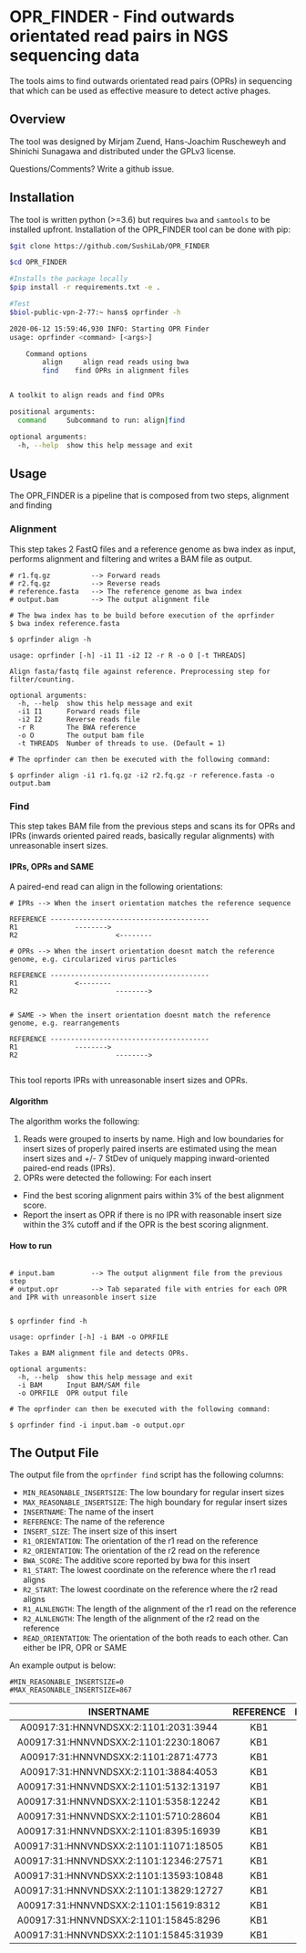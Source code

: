 # OPR_FINDER - Find outwards orientated read pairs in NGS sequencing data


The tools aims to find outwards orientated read pairs (OPRs) in sequencing that which can be used as effective measure to detect active phages.


## Overview


The tool was designed by Mirjam Zuend, Hans-Joachim Ruscheweyh and Shinichi Sunagawa and distributed under the GPLv3 license. 

Questions/Comments? Write a github issue.






## Installation



The tool is written python (>=3.6) but requires `bwa` and `samtools` to be installed upfront. Installation of the OPR_FINDER tool can be done with pip:

```bash
$git clone https://github.com/SushiLab/OPR_FINDER

$cd OPR_FINDER

#Installs the package locally
$pip install -r requirements.txt -e .

#Test
$biol-public-vpn-2-77:~ hans$ oprfinder -h

2020-06-12 15:59:46,930 INFO: Starting OPR Finder
usage: oprfinder <command> [<args>]

    Command options
        align     align read reads using bwa
        find    find OPRs in alignment files


A toolkit to align reads and find OPRs

positional arguments:
  command     Subcommand to run: align|find

optional arguments:
  -h, --help  show this help message and exit

```

## Usage


The OPR_FINDER is a pipeline that is composed from two steps, alignment and finding


### Alignment


This step takes 2 FastQ files and a reference genome as bwa index as input, performs alignment and filtering and writes a BAM file as output.


```
# r1.fq.gz 			--> Forward reads
# r2.fq.gz 			--> Reverse reads
# reference.fasta 	--> The reference genome as bwa index
# output.bam 		--> The output alignment file

# The bwa index has to be build before execution of the oprfinder
$ bwa index reference.fasta

$ oprfinder align -h

usage: oprfinder [-h] -i1 I1 -i2 I2 -r R -o O [-t THREADS]

Align fasta/fastq file against reference. Preprocessing step for
filter/counting.

optional arguments:
  -h, --help  show this help message and exit
  -i1 I1      Forward reads file
  -i2 I2      Reverse reads file
  -r R        The BWA reference
  -o O        The output bam file
  -t THREADS  Number of threads to use. (Default = 1)
  
# The oprfinder can then be executed with the following command:

$ oprfinder align -i1 r1.fq.gz -i2 r2.fq.gz -r reference.fasta -o output.bam

```



### Find


This step takes BAM file from the previous steps and scans its for OPRs and IPRs (inwards oriented paired reads, basically regular alignments) with unreasonable insert sizes.

#### IPRs, OPRs and SAME


A paired-end read can align in the following orientations:

```
# IPRs --> When the insert orientation matches the reference sequence

REFERENCE ---------------------------------------
R1              -------->
R2                        <--------

# OPRs --> When the insert orientation doesnt match the reference genome, e.g. circularized virus particles

REFERENCE ---------------------------------------
R1              <--------
R2                        -------->


# SAME -> When the insert orientation doesnt match the reference genome, e.g. rearrangements

REFERENCE ---------------------------------------
R1              -------->
R2                        -------->
 
```


This tool reports IPRs with unreasonable insert sizes and OPRs.

#### Algorithm


The algorithm works the following:

1. Reads were grouped to inserts by name. High and low boundaries for insert sizes of properly paired inserts are estimated using the mean insert sizes and +/- 7 StDev of uniquely mapping inward-oriented paired-end reads (IPRs).
2. OPRs were detected the following: For each insert 
  - Find the best scoring alignment pairs within 3% of the best alignment score.
  - Report the insert as OPR if there is no IPR with reasonable insert size within the 3% cutoff and if the OPR is the best scoring alignment.


#### How to run



```

# input.bam 		--> The output alignment file from the previous step
# output.opr        --> Tab separated file with entries for each OPR and IPR with unreasonble insert size 


$ oprfinder find -h

usage: oprfinder [-h] -i BAM -o OPRFILE

Takes a BAM alignment file and detects OPRs.

optional arguments:
  -h, --help  show this help message and exit
  -i BAM      Input BAM/SAM file
  -o OPRFILE  OPR output file
  
# The oprfinder can then be executed with the following command:

$ oprfinder find -i input.bam -o output.opr

```


## The Output File


The output file from the `oprfinder find` script has the following columns:

- `MIN_REASONABLE_INSERTSIZE`: The low boundary for regular insert sizes
- `MAX_REASONABLE_INSERTSIZE`: The high boundary for regular insert sizes
- `INSERTNAME`: The name of the insert
- `REFERENCE`: The name of the reference
- `INSERT_SIZE`: The insert size of this insert
- `R1_ORIENTATION`: The orientation of the r1 read on the reference
- `R2_ORIENTATION`: The orientation of the r2 read on the reference
- `BWA_SCORE`: The additive score reported by bwa for this insert
- `R1_START`: The lowest coordinate on the reference where the r1 read aligns
- `R2_START`: The lowest coordinate on the reference where the r2 read aligns
- `R1_ALNLENGTH`: The length of the alignment of the r1 read on the reference
- `R2_ALNLENGTH`: The length of the alignment of the r2 read on the reference
- `READ_ORIENTATION`: The orientation of the both reads to each other. Can either be IPR, OPR or SAME


An example output is below:

```
#MIN_REASONABLE_INSERTSIZE=0
#MAX_REASONABLE_INSERTSIZE=867
```
**INSERTNAME**|**REFERENCE**|**INSERT\_SIZE**|**R1\_ORIENTATION**|**R2\_ORIENTATION**|**BWA\_SCORE**|**R1\_START**|**R2\_START**|**R1\_ALNLENGTH**|**R2\_ALNLENGTH**|**READ\_ORIENTATION**
:-----:|:-----:|:-----:|:-----:|:-----:|:-----:|:-----:|:-----:|:-----:|:-----:|:-----:
A00917:31:HNNVNDSXX:2:1101:2031:3944|KB1|680277|forward|forward|300|549739|1229866|150|150|SAME
A00917:31:HNNVNDSXX:2:1101:2230:18067|KB1|2158899|reverse|reverse|300|132294|2291043|150|150|SAME
A00917:31:HNNVNDSXX:2:1101:2871:4773|KB1|936577|forward|forward|299|383083|1319511|150|149|SAME
A00917:31:HNNVNDSXX:2:1101:3884:4053|KB1|571933|reverse|forward|300|50395|622178|150|150|OPR
A00917:31:HNNVNDSXX:2:1101:5132:13197|KB1|3025889|forward|reverse|300|3025830|91|150|150|OPR
A00917:31:HNNVNDSXX:2:1101:5358:12242|KB1|3025889|forward|reverse|295|3025830|91|150|150|OPR
A00917:31:HNNVNDSXX:2:1101:5710:28604|KB1|406369|reverse|reverse|295|708899|302675|145|150|SAME
A00917:31:HNNVNDSXX:2:1101:8395:16939|KB1|361736|reverse|forward|297|684580|322991|147|150|IPR
A00917:31:HNNVNDSXX:2:1101:11071:18505|KB1|201078|reverse|forward|300|447787|246859|150|150|IPR
A00917:31:HNNVNDSXX:2:1101:12346:27571|KB1|2071244|forward|reverse|300|309857|2380951|150|150|IPR
A00917:31:HNNVNDSXX:2:1101:13593:10848|KB1|391337|forward|forward|300|1063656|1454843|150|150|SAME
A00917:31:HNNVNDSXX:2:1101:13829:12727|KB1|1414532|reverse|reverse|300|1886023|471641|150|150|SAME
A00917:31:HNNVNDSXX:2:1101:15619:8312|KB1|86962|forward|forward|295|1744410|1657598|150|150|SAME
A00917:31:HNNVNDSXX:2:1101:15845:8296|KB1|86962|forward|forward|295|1744410|1657598|150|150|SAME
A00917:31:HNNVNDSXX:2:1101:15845:31939|KB1|1279181|forward|reverse|295|1269110|2548141|150|150|IPR



 
